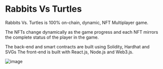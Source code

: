 # Rabbits Vs Turtles


Rabbits Vs. Turtles is 100% on-chain, dynamic, NFT Multiplayer game.

The NFTs change dynamically as the game progress and each NFT mirrors the complete status of the player in the game.

The back-end and smart contracts are built using Solidity, Hardhat and SVGs The front-end is built with React.js, Node.js and Web3.js.

![image](https://github.com/LotanT/RabbitsVsTurtles/assets/95045934/761ba2d5-09e0-4950-b108-aa7535840c2e)
